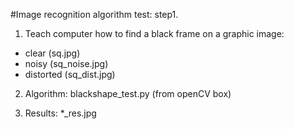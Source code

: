 #Image recognition algorithm test: step1.

1) Teach computer how to find a black frame on a graphic image:
* clear (sq.jpg)
* noisy (sq_noise.jpg)
* distorted (sq_dist.jpg)

2) Algorithm: blackshape_test.py (from openCV box)

3) Results: *_res.jpg
